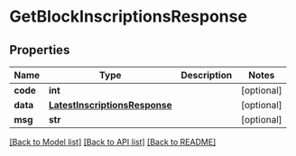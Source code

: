 # GetBlockInscriptionsResponse

## Properties
Name | Type | Description | Notes
------------ | ------------- | ------------- | -------------
**code** | **int** |  | [optional] 
**data** | [**LatestInscriptionsResponse**](LatestInscriptionsResponse.md) |  | [optional] 
**msg** | **str** |  | [optional] 

[[Back to Model list]](../README.md#documentation-for-models) [[Back to API list]](../README.md#documentation-for-api-endpoints) [[Back to README]](../README.md)


